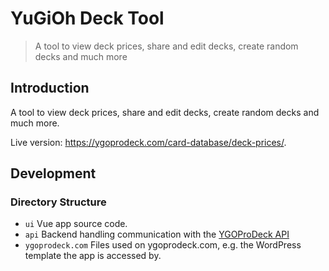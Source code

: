 # YuGiOh Deck Tool

> A tool to view deck prices, share and edit decks, create random decks and much more

## Introduction

A tool to view deck prices, share and edit decks, create random decks and much more.

Live version: <https://ygoprodeck.com/card-database/deck-prices/>.

## Development

### Directory Structure

- `ui` Vue app source code.
- `api` Backend handling communication with the [YGOProDeck API](https://db.ygoprodeck.com/api-guide/)
- `ygoprodeck.com` Files used on ygoprodeck.com, e.g. the WordPress template the app is accessed by.
